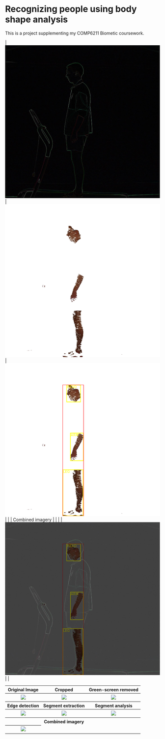 # Recognizing people using body shape analysis

This is a project supplementing my COMP6211 Biometic coursework. 


| ![alt text](https://github.com/ivanplex/Gait_Analysis/blob/master/report/res/edgeDetection.jpg "Edge detection") | ![alt text](https://github.com/ivanplex/Gait_Analysis/blob/master/report/res/skin.png "Segment extraction") | ![alt text](https://github.com/ivanplex/Gait_Analysis/blob/master/report/res/segment_analysis.png "Segment analysis") |
|  | Combined imagery |  |
|  | ![alt text](https://github.com/ivanplex/Gait_Analysis/blob/master/report/res/combined.jpg "Combined imagery") |  |


<table style="width:100%">
  <tr>
    <th align="center">
    	Original Image
    </th>
    <th align="center">
    	Cropped
    </th> 
    <th align="center"> 
    	Green-screen removed
    </th>
  </tr>
  <tr>
    <th align="center">
    	<image src="https://github.com/ivanplex/Gait_Analysis/blob/master/report/res/original.jpg" width="300px"/>
    </th>
    <th align="center">
    	<image src="https://github.com/ivanplex/Gait_Analysis/blob/master/report/res/cropped.jpg" height="300px"/>
    </th> 
    <th align="center">
    	<image src="https://github.com/ivanplex/Gait_Analysis/blob/master/report/res/noGreen.jpg" height="300px"/>
    </th> 
  </tr>
  <tr>
    <th align="center">
    	Edge detection
    </th>
    <th align="center">
    	Segment extraction
    </th> 
    <th align="center">
    	Segment analysis
    </th>
  </tr>
  <tr>
    <th align="center">
    	<image src="https://github.com/ivanplex/Gait_Analysis/blob/master/report/res/edgeDetection.jpg" width="300px"/>
    </th>
    <th align="center">
    	<image src="https://github.com/ivanplex/Gait_Analysis/blob/master/report/res/skin.png" height="300px"/>
    </th> 
    <th align="center">
    	<image src="https://github.com/ivanplex/Gait_Analysis/blob/master/report/res/" height="300px"/>
    </th> 
  </tr>
  <tr>
    <th align="center"></th>
    <th align="center">
    	Combined imagery
    </th> 
    <th align="center"></th>
  </tr>
  <tr>
    <th align="center">
    	<image src="https://github.com/ivanplex/Gait_Analysis/blob/master/report/res/combined.jpg" height="500px"/>
    </th> 
  </tr>
  
</table>